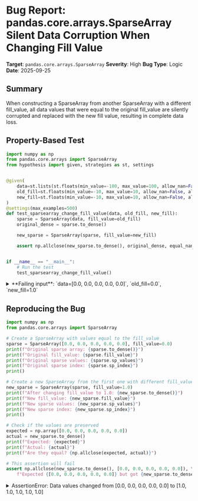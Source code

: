 # Bug Report: pandas.core.arrays.SparseArray Silent Data Corruption When Changing Fill Value

**Target**: `pandas.core.arrays.SparseArray`
**Severity**: High
**Bug Type**: Logic
**Date**: 2025-09-25

## Summary

When constructing a SparseArray from another SparseArray with a different fill_value, all data values that were equal to the original fill_value are silently corrupted and replaced with the new fill value, resulting in complete data loss.

## Property-Based Test

```python
import numpy as np
from pandas.core.arrays import SparseArray
from hypothesis import given, strategies as st, settings


@given(
    data=st.lists(st.floats(min_value=-100, max_value=100, allow_nan=False, allow_infinity=False), min_size=5, max_size=50),
    old_fill=st.floats(min_value=-10, max_value=10, allow_nan=False, allow_infinity=False),
    new_fill=st.floats(min_value=-10, max_value=10, allow_nan=False, allow_infinity=False)
)
@settings(max_examples=500)
def test_sparsearray_change_fill_value(data, old_fill, new_fill):
    sparse = SparseArray(data, fill_value=old_fill)
    original_dense = sparse.to_dense()

    new_sparse = SparseArray(sparse, fill_value=new_fill)

    assert np.allclose(new_sparse.to_dense(), original_dense, equal_nan=True, rtol=1e-10)


if __name__ == "__main__":
    # Run the test
    test_sparsearray_change_fill_value()
```

<details>

<summary>
**Failing input**: `data=[0.0, 0.0, 0.0, 0.0, 0.0]`, `old_fill=0.0`, `new_fill=1.0`
</summary>
```
Traceback (most recent call last):
  File "/home/npc/pbt/agentic-pbt/worker_/25/hypo.py", line 23, in <module>
    test_sparsearray_change_fill_value()
    ~~~~~~~~~~~~~~~~~~~~~~~~~~~~~~~~~~^^
  File "/home/npc/pbt/agentic-pbt/worker_/25/hypo.py", line 7, in test_sparsearray_change_fill_value
    data=st.lists(st.floats(min_value=-100, max_value=100, allow_nan=False, allow_infinity=False), min_size=5, max_size=50),
               ^^^
  File "/home/npc/miniconda/lib/python3.13/site-packages/hypothesis/core.py", line 2124, in wrapped_test
    raise the_error_hypothesis_found
  File "/home/npc/pbt/agentic-pbt/worker_/25/hypo.py", line 18, in test_sparsearray_change_fill_value
    assert np.allclose(new_sparse.to_dense(), original_dense, equal_nan=True, rtol=1e-10)
           ~~~~~~~~~~~^^^^^^^^^^^^^^^^^^^^^^^^^^^^^^^^^^^^^^^^^^^^^^^^^^^^^^^^^^^^^^^^^^^
AssertionError
Falsifying example: test_sparsearray_change_fill_value(
    data=[0.0, 0.0, 0.0, 0.0, 0.0],
    old_fill=0.0,
    new_fill=1.0,
)
```
</details>

## Reproducing the Bug

```python
import numpy as np
from pandas.core.arrays import SparseArray

# Create a SparseArray with values equal to the fill_value
sparse = SparseArray([0.0, 0.0, 0.0, 0.0, 0.0], fill_value=0.0)
print(f"Original sparse array: {sparse.to_dense()}")
print(f"Original fill_value: {sparse.fill_value}")
print(f"Original sparse values: {sparse.sp_values}")
print(f"Original sparse index: {sparse.sp_index}")
print()

# Create a new SparseArray from the first one with different fill_value
new_sparse = SparseArray(sparse, fill_value=1.0)
print(f"After changing fill_value to 1.0: {new_sparse.to_dense()}")
print(f"New fill_value: {new_sparse.fill_value}")
print(f"New sparse values: {new_sparse.sp_values}")
print(f"New sparse index: {new_sparse.sp_index}")
print()

# Check if the values are preserved
expected = np.array([0.0, 0.0, 0.0, 0.0, 0.0])
actual = new_sparse.to_dense()
print(f"Expected: {expected}")
print(f"Actual: {actual}")
print(f"Are they equal? {np.allclose(expected, actual)}")

# This assertion will fail
assert np.allclose(new_sparse.to_dense(), [0.0, 0.0, 0.0, 0.0, 0.0]), \
    f"Expected {[0.0, 0.0, 0.0, 0.0, 0.0]} but got {new_sparse.to_dense()}"
```

<details>

<summary>
AssertionError: Data values changed from [0.0, 0.0, 0.0, 0.0, 0.0] to [1.0, 1.0, 1.0, 1.0, 1.0]
</summary>
```
Original sparse array: [0. 0. 0. 0. 0.]
Original fill_value: 0.0
Original sparse values: []
Original sparse index: IntIndex
Indices: array([], dtype=int32)


After changing fill_value to 1.0: [1. 1. 1. 1. 1.]
New fill_value: 1.0
New sparse values: []
New sparse index: IntIndex
Indices: array([], dtype=int32)


Expected: [0. 0. 0. 0. 0.]
Actual: [1. 1. 1. 1. 1.]
Are they equal? False
Traceback (most recent call last):
  File "/home/npc/pbt/agentic-pbt/worker_/25/repo.py", line 28, in <module>
    assert np.allclose(new_sparse.to_dense(), [0.0, 0.0, 0.0, 0.0, 0.0]), \
           ~~~~~~~~~~~^^^^^^^^^^^^^^^^^^^^^^^^^^^^^^^^^^^^^^^^^^^^^^^^^^
AssertionError: Expected [0.0, 0.0, 0.0, 0.0, 0.0] but got [1. 1. 1. 1. 1.]
```
</details>

## Why This Is A Bug

This violates the fundamental principle that creating an array from another array should preserve the data values. The bug occurs because:

1. **Sparse storage optimization gone wrong**: In SparseArray, values equal to the fill_value are not explicitly stored (they're implicit). When all values equal the fill_value, the sparse index and sparse values arrays are empty.

2. **Incorrect reuse of sparse representation**: When constructing a SparseArray from another SparseArray with a different fill_value, the code incorrectly reuses the original sparse index and sparse values (lines 378-385 in `/home/npc/miniconda/lib/python3.13/site-packages/pandas/core/arrays/sparse/array.py`).

3. **Silent data corruption**: Because the sparse representation is reused without recalculation, all implicit values (those equal to the old fill_value) are now interpreted as the new fill_value, corrupting the data.

4. **Violates pandas documentation**: The pandas documentation for SparseArray indicates that data should be preserved when creating arrays from existing arrays. The constructor accepts a fill_value parameter when data is already a SparseArray, implying this operation should work correctly.

## Relevant Context

- **Pandas version tested**: 2.3.2
- **Code location**: `/home/npc/miniconda/lib/python3.13/site-packages/pandas/core/arrays/sparse/array.py`, lines 376-385
- **Use case**: Users may legitimately want to change the fill_value to optimize storage (e.g., if the data distribution changes and a different value becomes more common)
- **Impact**: This bug causes complete data loss for any values that were equal to the original fill_value
- **Documentation**: [Pandas SparseArray documentation](https://pandas.pydata.org/docs/reference/api/pandas.arrays.SparseArray.html)

The bug is particularly insidious because:
- It fails silently without raising any warnings or errors
- The corrupted data looks plausible (uniform arrays are not uncommon)
- It only affects values equal to the original fill_value, making it data-dependent

## Proposed Fix

```diff
--- a/pandas/core/arrays/sparse/array.py
+++ b/pandas/core/arrays/sparse/array.py
@@ -374,14 +374,20 @@ class SparseArray(OpsMixin, ExtensionArray):
             fill_value = dtype.fill_value

         if isinstance(data, type(self)):
-            # disable normal inference on dtype, sparse_index, & fill_value
-            if sparse_index is None:
-                sparse_index = data.sp_index
-            if fill_value is None:
-                fill_value = data.fill_value
-            if dtype is None:
-                dtype = data.dtype
-            # TODO: make kind=None, and use data.kind?
-            data = data.sp_values
+            # If fill_value is changing, we need to convert to dense first
+            # to avoid data corruption when values equal to old fill_value
+            # would be misinterpreted as the new fill_value
+            if fill_value is not None and fill_value != data.fill_value:
+                data = data.to_dense()
+            else:
+                # disable normal inference on dtype, sparse_index, & fill_value
+                if sparse_index is None:
+                    sparse_index = data.sp_index
+                if fill_value is None:
+                    fill_value = data.fill_value
+                if dtype is None:
+                    dtype = data.dtype
+                # TODO: make kind=None, and use data.kind?
+                data = data.sp_values

         # Handle use-provided dtype
```
